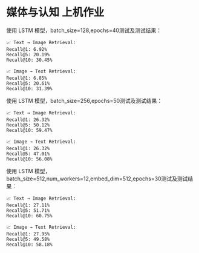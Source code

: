 # 媒体与认知 上机作业

使用 LSTM 模型，batch_size=128,epochs=40测试及测试结果：

```text
📈 Text → Image Retrieval:
Recall@1: 6.92%
Recall@5: 20.19%
Recall@10: 30.45%

📈 Image → Text Retrieval:
Recall@1: 6.85%
Recall@5: 20.61%
Recall@10: 31.39%
```

使用 LSTM 模型，batch_size=256,epochs=50测试及测试结果：

```text
📈 Text → Image Retrieval:
Recall@1: 26.32%
Recall@5: 50.12%
Recall@10: 59.47%

📈 Image → Text Retrieval:
Recall@1: 26.32%
Recall@5: 47.01%
Recall@10: 56.08%
```

使用 LSTM 模型，batch_size=512,num_workers=12,embed_dim=512,epochs=30测试及测试结果：

```text
📈 Text → Image Retrieval:
Recall@1: 27.11%
Recall@5: 51.71%
Recall@10: 60.75%

📈 Image → Text Retrieval:
Recall@1: 27.95%
Recall@5: 49.58%
Recall@10: 58.18%
```
